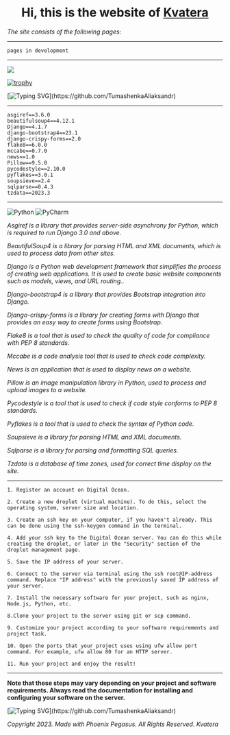 <h1 align="center">Hi, this is the website of <a href="https://kvatera.by" target="_blank">Kvatera</a></h1>

*The site consists of the following pages:*
***
    pages in development
***

![](https://komarev.com/ghpvc/?username=your-github-username)

[![trophy](https://github-profile-trophy.vercel.app/?username=ryo-ma)](https://github.com/ryo-ma/github-profile-trophy)


[![Typing SVG](https://readme-typing-svg.herokuapp.com?color=%2336BCF7&lines=The+website+was+developed+with+assistance:)](https://github.com/TumashenkaAliaksandr)

***
    asgiref==3.6.0
    beautifulsoup4==4.12.1
    Django==4.1.7
    django-bootstrap4==23.1
    django-crispy-forms==2.0
    flake8==6.0.0
    mccabe==0.7.0
    news==1.0
    Pillow==9.5.0
    pycodestyle==2.10.0
    pyflakes==3.0.1
    soupsieve==2.4
    sqlparse==0.4.3
    tzdata==2023.3
***
![Python](https://img.shields.io/badge/python-3670A0?style=for-the-badge&logo=python&logoColor=ffdd54)
![PyCharm](https://img.shields.io/badge/pycharm-143?style=for-the-badge&logo=pycharm&logoColor=black&color=black&labelColor=green)

*Asgiref is a library that provides server-side asynchrony for Python, which is required to run Django 3.0 and above.*

*BeautifulSoup4 is a library for parsing HTML and XML documents, which is used to process data from other sites.*

*Django is a Python web development framework that simplifies the process of creating web applications. It is used to create basic website components such as models, views, and URL routing.*.

*Django-bootstrap4 is a library that provides Bootstrap integration into Django.*

*Django-crispy-forms is a library for creating forms with Django that provides an easy way to create forms using Bootstrap.*

*Flake8 is a tool that is used to check the quality of code for compliance with PEP 8 standards.*

*Mccabe is a code analysis tool that is used to check code complexity.*

*News is an application that is used to display news on a website.*

*Pillow is an image manipulation library in Python, used to process and upload images to a website.*

*Pycodestyle is a tool that is used to check if code style conforms to PEP 8 standards.*

*Pyflakes is a tool that is used to check the syntax of Python code.*

*Soupsieve is a library for parsing HTML and XML documents.*

*Sqlparse is a library for parsing and formatting SQL queries.*

*Tzdata is a database of time zones, used for correct time display on the site.*


***
    1. Register an account on Digital Ocean.

    2. Create a new droplet (virtual machine). To do this, select the operating system, server size and location.

    3. Create an ssh key on your computer, if you haven't already. This can be done using the ssh-keygen command in the terminal.

    4. Add your ssh key to the Digital Ocean server. You can do this while creating the droplet, or later in the "Security" section of the droplet management page.

    5. Save the IP address of your server.

    6. Connect to the server via terminal using the ssh root@IP-address command. Replace "IP address" with the previously saved IP address of your server.

    7. Install the necessary software for your project, such as nginx, Node.js, Python, etc.

    8.Clone your project to the server using git or scp command.

    9. Customize your project according to your software requirements and project task.

    10. Open the ports that your project uses using ufw allow port command. For example, ufw allow 80 for an HTTP server.

    11. Run your project and enjoy the result!
***
**Note that these steps may vary depending on your project and software requirements. Always read the documentation for installing and configuring your software on the server.**



[![Typing SVG](https://readme-typing-svg.herokuapp.com?color=%2336BCF7&lines=SmartService.)](https://github.com/TumashenkaAliaksandr)

*Copyright 2023. Made with Phoenix Pegasus. All Rights Reserved. Kvatera*